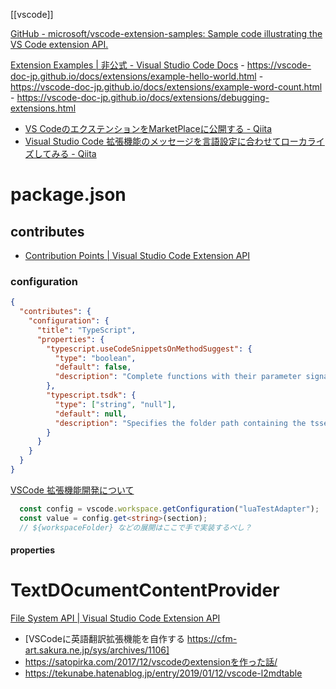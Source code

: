 [[vscode]]

[GitHub - microsoft/vscode-extension-samples: Sample code illustrating the VS Code extension API.](https://github.com/Microsoft/vscode-extension-samples)

[Extension Examples | 非公式 - Visual Studio Code Docs](https://vscode-doc-jp.github.io/docs/extensions/samples.html)
	- https://vscode-doc-jp.github.io/docs/extensions/example-hello-world.html
	- https://vscode-doc-jp.github.io/docs/extensions/example-word-count.html
	- https://vscode-doc-jp.github.io/docs/extensions/debugging-extensions.html
	
- [VS CodeのエクステンションをMarketPlaceに公開する - Qiita](https://qiita.com/YuichiNukiyama/items/ffcb32188f473b92133d)
- [Visual Studio Code 拡張機能のメッセージを言語設定に合わせてローカライズしてみる - Qiita](https://qiita.com/satokaz/items/f01ab4fc7f938904f5ae)

# package.json
## contributes
- [Contribution Points | Visual Studio Code Extension API](https://code.visualstudio.com/api/references/contribution-points)
### configuration

```json
{
  "contributes": {
    "configuration": {
      "title": "TypeScript",
      "properties": {
        "typescript.useCodeSnippetsOnMethodSuggest": {
          "type": "boolean",
          "default": false,
          "description": "Complete functions with their parameter signature."
        },
        "typescript.tsdk": {
          "type": ["string", "null"],
          "default": null,
          "description": "Specifies the folder path containing the tsserver and lib*.d.ts files to use."
        }
      }
    }
  }
}
```

[VSCode 拡張機能開発について](https://zenn.dev/yhsi/scraps/36dbb868d8322c)

```ts
  const config = vscode.workspace.getConfiguration("luaTestAdapter");
  const value = config.get<string>(section);
  // ${workspaceFolder} などの展開はここで手で実装するべし？
```

#### properties

# TextDOcumentContentProvider
[File System API | Visual Studio Code Extension API](https://code.visualstudio.com/api/extension-guides/virtual-documents)
- [VSCodeに英語翻訳拡張機能を自作する https://cfm-art.sakura.ne.jp/sys/archives/1106]
- https://satopirka.com/2017/12/vscodeのextensionを作った話/
- https://tekunabe.hatenablog.jp/entry/2019/01/12/vscode-l2mdtable
